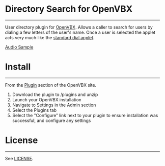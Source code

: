 # Directory Search for OpenVBX
-----------------------------
User directory plugin for [OpenVBX][1]. Allows a caller to 
search for users by dialing a few letters of the user's name. Once a user is
selected the applet acts very much like the 
[standard dial applet][2]. 

[Audio Sample](http://twaud.io/fDt)

[1]: http://openvbx.org/
[2]: http://github.com/tjlytle/OpenVBX/tree/master/plugins/standard/applets/dial/

# Install
-----------------------------
From the [Plugin][3] section of the OpenVBX site.

1. Download the plugin to /plugins and unzip
2. Launch your OpenVBX installation
3. Navigate to Settings in the Admin section
4. Select the Plugins tab
5. Select the "Configure" link next to your plugin to ensure installation was successful, and configure any settings

[3]: http://openvbx.org/plugins/

# License
-----------------------------
See [LICENSE](http://github.com/tjlytle/OpenVBX-Directory/blob/master/LICENSE).
